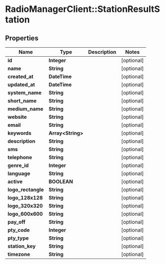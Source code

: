 # RadioManagerClient::StationResultStation

## Properties
Name | Type | Description | Notes
------------ | ------------- | ------------- | -------------
**id** | **Integer** |  | [optional] 
**name** | **String** |  | [optional] 
**created_at** | **DateTime** |  | [optional] 
**updated_at** | **DateTime** |  | [optional] 
**system_name** | **String** |  | [optional] 
**short_name** | **String** |  | [optional] 
**medium_name** | **String** |  | [optional] 
**website** | **String** |  | [optional] 
**email** | **String** |  | [optional] 
**keywords** | **Array&lt;String&gt;** |  | [optional] 
**description** | **String** |  | [optional] 
**sms** | **String** |  | [optional] 
**telephone** | **String** |  | [optional] 
**genre_id** | **Integer** |  | [optional] 
**language** | **String** |  | [optional] 
**active** | **BOOLEAN** |  | [optional] 
**logo_rectangle** | **String** |  | [optional] 
**logo_128x128** | **String** |  | [optional] 
**logo_320x320** | **String** |  | [optional] 
**logo_600x600** | **String** |  | [optional] 
**pay_off** | **String** |  | [optional] 
**pty_code** | **Integer** |  | [optional] 
**pty_type** | **String** |  | [optional] 
**station_key** | **String** |  | [optional] 
**timezone** | **String** |  | [optional] 


